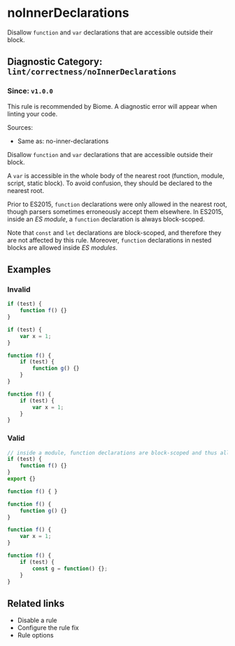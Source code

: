 # noInnerDeclarations

Disallow `function` and `var` declarations that are accessible outside their block.

## Diagnostic Category: `lint/correctness/noInnerDeclarations`

### Since: `v1.0.0`

This rule is recommended by Biome. A diagnostic error will appear when linting your code.

Sources: 
- Same as: no-inner-declarations

Disallow `function` and `var` declarations that are accessible outside their block.

A `var` is accessible in the whole body of the nearest root (function, module, script, static block).
To avoid confusion, they should be declared to the nearest root.

Prior to ES2015, `function` declarations were only allowed in the nearest root,
though parsers sometimes erroneously accept them elsewhere.
In ES2015, inside an _ES module_, a `function` declaration is always block-scoped.

Note that `const` and `let` declarations are block-scoped,
and therefore they are not affected by this rule.
Moreover, `function` declarations in nested blocks are allowed inside _ES modules_.

## Examples

### Invalid

```cjs
if (test) {
    function f() {}
}
```

```js
if (test) {
    var x = 1;
}
```

```cjs
function f() {
    if (test) {
        function g() {}
    }
}
```

```js
function f() {
    if (test) {
        var x = 1;
    }
}
```

### Valid

```js
// inside a module, function declarations are block-scoped and thus allowed.
if (test) {
    function f() {}
}
export {}
```

```js
function f() { }
```

```js
function f() {
    function g() {}
}
```

```js
function f() {
    var x = 1;
}
```

```js
function f() {
    if (test) {
        const g = function() {};
    }
}
```

## Related links

- Disable a rule
- Configure the rule fix
- Rule options